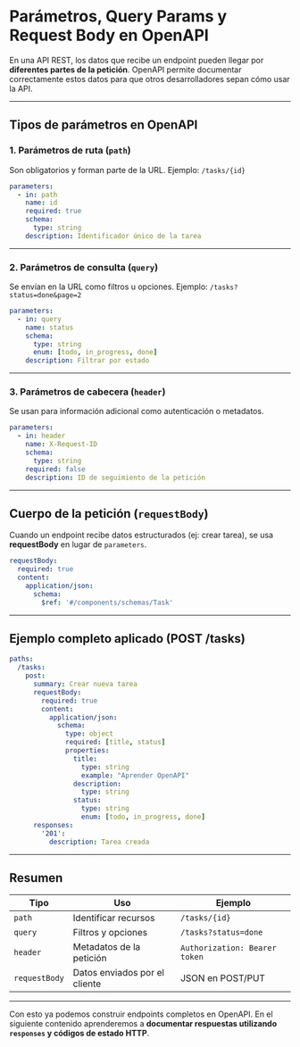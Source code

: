 # Parámetros, Query Params y Request Body en OpenAPI

En una API REST, los datos que recibe un endpoint pueden llegar por **diferentes partes de la petición**. OpenAPI permite documentar correctamente estos datos para que otros desarrolladores sepan cómo usar la API.

---

## Tipos de parámetros en OpenAPI

### 1. Parámetros de ruta (`path`)

Son obligatorios y forman parte de la URL. Ejemplo: `/tasks/{id}`

```yaml
parameters:
  - in: path
    name: id
    required: true
    schema:
      type: string
    description: Identificador único de la tarea
```

---

### 2. Parámetros de consulta (`query`)

Se envían en la URL como filtros u opciones. Ejemplo: `/tasks?status=done&page=2`

```yaml
parameters:
  - in: query
    name: status
    schema:
      type: string
      enum: [todo, in_progress, done]
    description: Filtrar por estado
```

---

### 3. Parámetros de cabecera (`header`)

Se usan para información adicional como autenticación o metadatos.

```yaml
parameters:
  - in: header
    name: X-Request-ID
    schema:
      type: string
    required: false
    description: ID de seguimiento de la petición
```

---

## Cuerpo de la petición (`requestBody`)

Cuando un endpoint recibe datos estructurados (ej: crear tarea), se usa **requestBody** en lugar de `parameters`.

```yaml
requestBody:
  required: true
  content:
    application/json:
      schema:
        $ref: '#/components/schemas/Task'
```

---

## Ejemplo completo aplicado (POST /tasks)

```yaml
paths:
  /tasks:
    post:
      summary: Crear nueva tarea
      requestBody:
        required: true
        content:
          application/json:
            schema:
              type: object
              required: [title, status]
              properties:
                title:
                  type: string
                  example: "Aprender OpenAPI"
                description:
                  type: string
                status:
                  type: string
                  enum: [todo, in_progress, done]
      responses:
        '201':
          description: Tarea creada
```

---

## Resumen

| Tipo          | Uso                           | Ejemplo                       |
| ------------- | ----------------------------- | ----------------------------- |
| `path`        | Identificar recursos          | `/tasks/{id}`                 |
| `query`       | Filtros y opciones            | `/tasks?status=done`          |
| `header`      | Metadatos de la petición      | `Authorization: Bearer token` |
| `requestBody` | Datos enviados por el cliente | JSON en POST/PUT              |

---

Con esto ya podemos construir endpoints completos en OpenAPI. En el siguiente contenido aprenderemos a **documentar respuestas utilizando `responses` y códigos de estado HTTP**.
